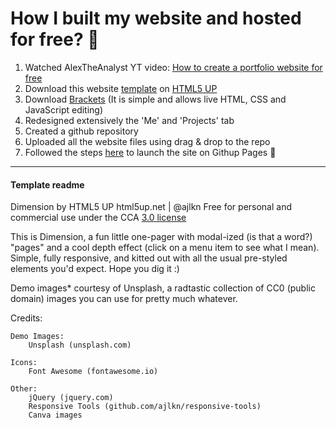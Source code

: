 # How I built my website and hosted for free? 🚀

1. Watched AlexTheAnalyst YT video: [How to create a portfolio website for free](https://youtu.be/ocdwh0KYeUs)
2. Download this website [template](https://html5up.net/dimension) on [HTML5 UP](html5up.net)
3. Download [Brackets](https://brackets.io/) (It is simple and allows live HTML, CSS and JavaScript editing)
4. Redesigned extensively the 'Me' and 'Projects' tab
5. Created a github repository
6. Uploaded all the website files using drag & drop to the repo
7. Followed the steps [here](https://docs.github.com/en/pages/getting-started-with-github-pages/creating-a-github-pages-site) to launch the site on Githup Pages 🚀

<hr>

#### Template readme

Dimension by HTML5 UP
html5up.net | @ajlkn
Free for personal and commercial use under the CCA [3.0 license](html5up.net/license)

This is Dimension, a fun little one-pager with modal-ized (is that a word?) "pages"
and a cool depth effect (click on a menu item to see what I mean). Simple, fully
responsive, and kitted out with all the usual pre-styled elements you'd expect.
Hope you dig it :)

Demo images* courtesy of Unsplash, a radtastic collection of CC0 (public domain) images
you can use for pretty much whatever.

Credits:

	Demo Images:
		Unsplash (unsplash.com)

	Icons:
		Font Awesome (fontawesome.io)

	Other:
		jQuery (jquery.com)
		Responsive Tools (github.com/ajlkn/responsive-tools)
		Canva images
